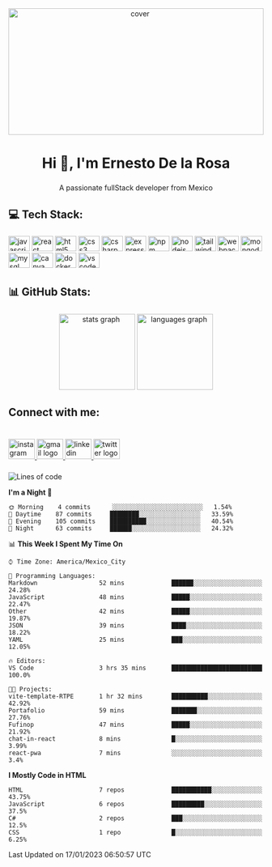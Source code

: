 <div align="center">
    <img width="100%" height = "250px" src="https://cdn.pixabay.com/photo/2018/01/14/23/12/nature-3082832_1280.jpg" alt="cover" />
</div>

###

<h1 align="center">Hi 👋, I'm Ernesto De la Rosa</h1>

###

<p align="center">A passionate fullStack developer from Mexico</p>

###

<h2 align="left">💻 Tech Stack:</h2>

###

<div align="left">
  <img src="https://cdn.jsdelivr.net/gh/devicons/devicon/icons/javascript/javascript-original.svg" height="30" width="42" alt="javascript logo"  />
  <img src="https://cdn.jsdelivr.net/gh/devicons/devicon/icons/react/react-original.svg" height="30" width="42" alt="react logo"  />
  <img src="https://cdn.jsdelivr.net/gh/devicons/devicon/icons/html5/html5-original.svg" height="30" width="42" alt="html5 logo"  />
  <img src="https://cdn.jsdelivr.net/gh/devicons/devicon/icons/css3/css3-original.svg" height="30" width="42" alt="css3 logo"  />
  <img src="https://cdn.jsdelivr.net/gh/devicons/devicon/icons/csharp/csharp-original.svg" height="30" width="42" alt="csharp logo"  />
  <img src="https://cdn.jsdelivr.net/gh/devicons/devicon/icons/express/express-original.svg" height="30" width="42" alt="express logo"  />
  <img src="https://cdn.jsdelivr.net/gh/devicons/devicon/icons/npm/npm-original-wordmark.svg" height="30" width="42" alt="npm logo"  />
  <img src="https://cdn.jsdelivr.net/gh/devicons/devicon/icons/nodejs/nodejs-original.svg" height="30" width="42" alt="nodejs logo"  />
  <img src="https://cdn.jsdelivr.net/gh/devicons/devicon/icons/tailwindcss/tailwindcss-plain.svg" height="30" width="42" alt="tailwindcss logo"  />
  <img src="https://cdn.jsdelivr.net/gh/devicons/devicon/icons/webpack/webpack-original.svg" height="30" width="42" alt="webpack logo"  />
  <img src="https://cdn.jsdelivr.net/gh/devicons/devicon/icons/mongodb/mongodb-original.svg" height="30" width="42" alt="mongodb logo"  />
  <img src="https://cdn.jsdelivr.net/gh/devicons/devicon/icons/mysql/mysql-original.svg" height="30" width="42" alt="mysql logo"  />
  <img src="https://cdn.jsdelivr.net/gh/devicons/devicon/icons/canva/canva-original.svg" height="30" width="42" alt="canva logo"  />
  <img src="https://cdn.jsdelivr.net/gh/devicons/devicon/icons/docker/docker-original.svg" height="30" width="42" alt="docker logo"  />
  <img src="https://cdn.jsdelivr.net/gh/devicons/devicon/icons/vscode/vscode-original.svg" height="30" width="42" alt="vscode logo"  />
</div>

###

<h2 align="left">📊 GitHub Stats:</h2>

###

<div align="center">
  <img src="https://github-readme-stats.vercel.app/api?hide_title=false&hide_rank=false&show_icons=true&include_all_commits=true&count_private=true&disable_animations=false&theme=dracula&locale=en&hide_border=false&username=fufinop" height="150" alt="stats graph"  />
  <img src="https://github-readme-stats.vercel.app/api/top-langs?locale=en&hide_title=false&layout=compact&card_width=320&langs_count=5&theme=dracula&hide_border=false&username=fufinop" height="150" alt="languages graph"  />
</div>

###

<h2 align="left">Connect with me:</h2>

###

<br clear="both">

<div align="left">
  <a href="https://www.instagram.com/fufinop/" target="_blank">
    <img src="https://raw.githubusercontent.com/maurodesouza/profile-readme-generator/master/src/assets/icons/social/instagram/default.svg" width="52" height="40" alt="instagram logo"  />
  </a>
  <a href="mailto:ernestodelazamora@gmail.com" target="_blank">
    <img src="https://raw.githubusercontent.com/maurodesouza/profile-readme-generator/master/src/assets/icons/social/gmail/default.svg" width="52" height="40" alt="gmail logo"  />
  </a>
  <a href="https://www.linkedin.com/in/ernesto-de-la-rosa-zamora-636a28259/" target="_blank">
    <img src="https://raw.githubusercontent.com/maurodesouza/profile-readme-generator/master/src/assets/icons/social/linkedin/default.svg" width="52" height="40" alt="linkedin logo"  />
  </a>
  <a href="https://twitter.com/Fufinop" target="_blank">
    <img src="https://raw.githubusercontent.com/maurodesouza/profile-readme-generator/master/src/assets/icons/social/twitter/default.svg" width="52" height="40" alt="twitter logo"  />
  </a>
</div>

###

<!--START_SECTION:waka-->
![Lines of code](https://img.shields.io/badge/From%20Hello%20World%20I%27ve%20Written--100%20Thousand%20lines%20of%20code-blue)

**I'm a Night 🦉** 

```text
🌞 Morning    4 commits      ░░░░░░░░░░░░░░░░░░░░░░░░░   1.54% 
🌆 Daytime    87 commits     ████████░░░░░░░░░░░░░░░░░   33.59% 
🌃 Evening    105 commits    ██████████░░░░░░░░░░░░░░░   40.54% 
🌙 Night      63 commits     ██████░░░░░░░░░░░░░░░░░░░   24.32%

```


📊 **This Week I Spent My Time On** 

```text
⌚︎ Time Zone: America/Mexico_City

💬 Programming Languages: 
Markdown                 52 mins             ██████░░░░░░░░░░░░░░░░░░░   24.28% 
JavaScript               48 mins             █████░░░░░░░░░░░░░░░░░░░░   22.47% 
Other                    42 mins             █████░░░░░░░░░░░░░░░░░░░░   19.87% 
JSON                     39 mins             ████░░░░░░░░░░░░░░░░░░░░░   18.22% 
YAML                     25 mins             ███░░░░░░░░░░░░░░░░░░░░░░   12.05%

🔥 Editors: 
VS Code                  3 hrs 35 mins       █████████████████████████   100.0%

🐱‍💻 Projects: 
vite-template-RTPE       1 hr 32 mins        ██████████░░░░░░░░░░░░░░░   42.92% 
Portafolio               59 mins             ███████░░░░░░░░░░░░░░░░░░   27.76% 
Fufinop                  47 mins             █████░░░░░░░░░░░░░░░░░░░░   21.92% 
chat-in-react            8 mins              █░░░░░░░░░░░░░░░░░░░░░░░░   3.99% 
react-pwa                7 mins              ░░░░░░░░░░░░░░░░░░░░░░░░░   3.4%

```

**I Mostly Code in HTML** 

```text
HTML                     7 repos             ███████████░░░░░░░░░░░░░░   43.75% 
JavaScript               6 repos             █████████░░░░░░░░░░░░░░░░   37.5% 
C#                       2 repos             ███░░░░░░░░░░░░░░░░░░░░░░   12.5% 
CSS                      1 repo              █░░░░░░░░░░░░░░░░░░░░░░░░   6.25%

```



 Last Updated on 17/01/2023 06:50:57 UTC
<!--END_SECTION:waka-->
